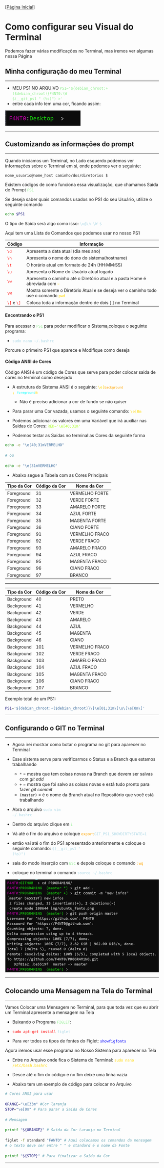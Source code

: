 [[Página Inicial](../term_unix/home.md)]

# Como configurar seu Visual do Terminal

Podemos fazer várias modificações no Terminal, mas iremos ver algumas nessa Página


## Minha configuração do meu Terminal

---

* MEU PS1 NO ARQUIVO <code style="color: lightgreen">PS1='${debian_chroot:+($debian_chroot)}F4NT0:\W $(__git_ps1 " (%s)") >'</code>
* entre cada info tem uma cor, ficando assim:
<img src="./img/ubuntu_fanto.png">

---


## Customizando as informações do prompt

---

Quando iniciamos um Terminal, no Lado esquerdo podemos ver informações sobre o Terminal em si, onde podemos ver o seguinte:

```bash
nome_usuario@nome_host caminho/dos/diretorios $
```

Existem códigos de como funciona essa visualização, que chamamos Saída de Prompt <code style="color : lightgreen">PS1</code>

Se deseja saber quais comandos usados no PS1 do seu Usuário, utilize o seguinte comando

```bash
echo $PS1
```

O tipo de Saída será algo como isso: <code style="color : lightblue">\u@\h \W \$</code>

Aqui tem uma Lista de Comandos que podemos usar no nosso PS1

Código|Informação
|---|---|
<code style="color : red">\d</code>| Apresenta a data atual (dia mes ano)
<code style="color : red">\h</code>| Apresenta o nome do dono do sistema(hostname)
<code style="color : red">\t</code>| O horário atual em formato de 24h (HH:MM:SS)
<code style="color : red">\u</code>| Apresenta o Nome do Usuário atual logado
<code style="color : red">\w</code>| Apresenta o caminho até o Diretório atual e a pasta Home é abreviada com <code style="color : gold">~</code>
<code style="color : red">\W</code>| Mostra somente o Diretório Atual e se deseja ver o caminho todo use o comando <code style="color: gold">pwd</code>
<code style="color : red">\\[</code> e <code style="color : red">\\]</code>| Coloca toda a informação dentro de dois [ ] no Terminal

#### Encontrando o PS1

Para acessar o <code style="color : lightgreen">PS1</code> para poder modificar o Sistema,coloque o seguinte programa:

* <code style="color : lightblue">sudo nano ~/.bashrc</code>

Porcure o primeiro PS1 que aparece e Modifique como deseja

#### Código ANSI de Cores

Código ANSI é um código de Cores que serve para poder colocar saida de cores no terminal como desejado

* A estrutura do Sistema ANSI é o seguinte: <code style="color : gold">\e[<code style="color : orange">background</code> ; <code style="color : cyan">foreground</code>m</code>
  * Não é preciso adicionar a cor de fundo se não quiser

* Para parar uma Cor vazada, usamos o seguinte comando: <code style="color : gold">\e[0m</code>

* Podemos adicionar os valores em uma Variável que irá auxiliar nas Saidas de Cores: <code style="color : greenyellow">RED='\e[40;31m'</code>

* Podemos testar as Saídas no terminal as Cores da seguinte forma

```bash
echo -e "\e[40;31mVERMELHO"

# ou

echo -e "\e[31mVERMELHO"
```

* Abaixo segue a Tabela com as Cores Principais

Tipo da Cor|Código da Cor|Nome da Cor
|---|---|---|
Foreground|31| VERMELHO FORTE
Foreground|32| VERDE FORTE
Foreground|33| AMARELO FORTE
Foreground|34| AZUL FORTE
Foreground|35| MAGENTA FORTE
Foreground|36| CIANO FORTE
Foreground|91| VERMELHO FRACO
Foreground|92| VERDE FRACO
Foreground|93| AMARELO FRACO
Foreground|94| AZUL FRACO
Foreground|95| MAGENTA FRACO
Foreground|96| CIANO FRACO
Foreground|97| BRANCO

---

Tipo da Cor|Código da Cor|Nome da Cor
|---|---|---|
Background| 40| PRETO
Background| 41| VERMELHO
Background| 42| VERDE
Background| 43| AMARELO
Background| 44| AZUL
Background| 45| MAGENTA
Background| 46| CIANO
Background| 101| VERMELHO FRACO
Background| 102| VERDE FRACO
Background| 103| AMARELO FRACO
Background| 104| AZUL FRACO
Background| 105| MAGENTA FRACO
Background| 106| CIANO FRACO
Background| 107| BRANCO

Exemplo total de um PS1:

```bash
PS1='${debian_chroot:+($debian_chroot)}\[\e[01;31m\]\u\[\e[0m\]'
```

---


## Configurando o GIT no Terminal

---

* Agora irei mostrar como botar o programa no git para aparecer no Terminal
* Esse sistema serve para verificarmos o Status e a Branch que estamos trabalhando
  * `*` = mostra que tem coisas novas na Branch que devem ser salvas com _git add_
  * `+` = mostra que foi salvo as coisas novas e está tudo pronto para fazer _git commit_
  * `(master)` = é o nome da Branch atual no Repositório que você está trabalhando

* Abra o arquivo <code style="color: lightblue">sudo vim ~/.bashrc</code>
* Dentro do arquivo clique em <code style="color: lightgreen">i</code>
* Vá até o fim do arquivo e coloque <code style="color: orange">export</code><code style="color: lightblue">GIT_PS1_SHOWDIRTYSTATE=1</code> 
* então vai até o fim do PS1 apresentado anteriormente e coloque o seguinte comando: <code style="color: lightblue">$(__git_ps1 " (%s)")</code>
* saia do modo inserção com <code style="color: lightgreen">ESC</code> e depois coloque o comando <code style="color: orange">:wq</code>
* coloque no terminal o comando <code style="color: lightblue">source ~/.bashrc</code>

<img src="./img/git_system.png">

---

## Colocando uma Mensagem na Tela do Terminal

---

Vamos Colocar uma Mensagem no Terminal, para que toda vez que eu abrir um Terminal apresente a mensagem na Tela

* Baixando o Programa <code style="color : lightgreen">FIGLET</code>:

* <code style="color : red">sudo apt-get install</code> <code style="color : lightblue">figlet</code>

* Para ver todos os tipos de fontes do Figlet: <code style="color : blue">showfigfonts</code>


Agora iremos usar esse programa no Nosso Sistema para aparecer na Tela

* Entre no Arquivo onde fica o Sistema do Terminal: <code style="color : gold">sudo nano /etc/bash.bashrc</code>

* Desce até o fim do código e no fim deixe uma linha vazia

* Abaixo tem um exemplo de código para colocar no Arquivo

```bash
# Cores ANSI para usar

ORANGE="\e[33m" #Cor laranja
STOP="\e[0m" # Para parar a Saida de Cores

# Mensagem

printf "${ORANGE}" # Saída da Cor Laranja no Terminal

figlet -f standard "FANTO" # Aqui colocamos os comandos da mensagem
# o texto deve ser entre " " e standard é o nome da Fonte

printf "${STOP}" # Para finalizar a Saída da Cor

```


---


